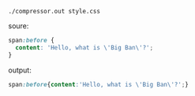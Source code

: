 `
./compressor.out style.css
`


soure:
```css
span:before {
  content: 'Hello, what is \'Big Ban\'?';
}
```

output:
```css
span:before{content:'Hello, what is \'Big Ban\'?';}
```
